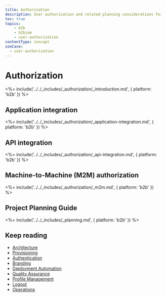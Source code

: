 ```yaml
---
title: Authorization
description: User authorization and related planning considerations for your B2B IAM implementation.
toc: true
topics:
    - b2b
    - b2biam
    - user-authorization
contentType: concept
useCase:
  - user-authorization
---
```

# Authorization

<%= include('../../_includes/_authorization/_introduction.md', { platform: 'b2b' }) %>

## Application integration

<%= include('../../_includes/_authorization/_application-integration.md', { platform: 'b2b' }) %>

## API integration

<%= include('../../_includes/_authorization/_api-integration.md', { platform: 'b2b' }) %>

## Machine-to-Machine (M2M) authorization

<%= include('../../_includes/_authorization/_m2m.md', { platform: 'b2b' }) %>

## Project Planning Guide

<%= include('../../_includes/_planning.md', { platform: 'b2b' }) %>

## Keep reading

* [Architecture](/architecture-scenarios/implementation/b2b/b2b-architecture)
* [Provisioning](/architecture-scenarios/implementation/b2b/b2b-provisioning)
* [Authentication](/architecture-scenarios/implementation/b2b/b2b-authentication)
* [Branding](/architecture-scenarios/implementation/b2b/b2b-branding)
* [Deployment Automation](/architecture-scenarios/implementation/b2b/b2b-deployment)
* [Quality Assurance](/architecture-scenarios/implementation/b2b/b2b-qa)
* [Profile Management](/architecture-scenarios/implementation/b2b/b2b-profile-mgmt)
* [Logout](/architecture-scenarios/implementation/b2b/b2b-logout)
* [Operations](/architecture-scenarios/implementation/b2b/b2b-operations)
